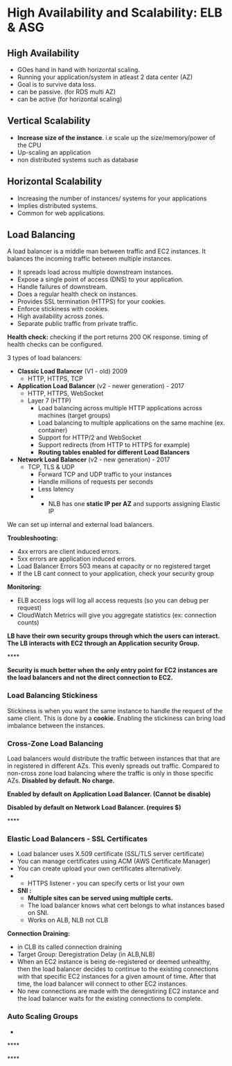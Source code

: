 # High Availability and Scalability: ELB & ASG

## High Availability 

* GOes hand in hand with horizontal scaling.
* Running your application/system in atleast 2 data center \(AZ\)
* Goal is to survive data loss.
* can be passive. \(for RDS multi AZ\)
* can be active \(for horizontal scaling\)

## Vertical Scalability 

* **Increase size of the instance**. i.e scale up the size/memory/power of the CPU
* Up-scaling an application
* non distributed systems such as database

## Horizontal Scalability

* Increasing the number of instances/ systems for your applications
* Implies distributed systems.
* Common for web applications.

## Load Balancing

A load balancer is a middle man between traffic and EC2 instances. It balances the incoming traffic between multiple instances.

* It spreads load across multiple downstream instances.
* Expose a single point of access \(DNS\) to your application.
* Handle failures of downstream.
* Does a regular health check on instances.
* Provides SSL termination \(HTTPS\) for your cookies.
* Enforce stickiness with cookies.
* High availability across zones.
* Separate public traffic from private traffic.

**Health check:** checking if the port returns 200 OK response. timing of health checks can be configured. 

3 types of load balancers:

* **Classic Load Balancer** \(V1 - old\)  2009
  * HTTP, HTTPS, TCP
* **Application Load Balancer** \(v2 - newer generation\) - 2017
  * HTTP, HTTPS, WebSocket
  * Layer 7 \(HTTP\)
    * Load balancing across multiple HTTP applications across machines \(target groups\)
    * Load balancing to multiple applications on the same machine \(ex. container\)
    * Support for HTTP/2 and WebSocket
    * Support redirects \(from HTTP to HTTPS for example\)
    * **Routing tables enabled for different Load Balancers**
* **Network Load Balancer** \(v2 - new generation\) - 2017
  * TCP, TLS & UDP
    * Forward TCP and UDP traffic to your instances
    * Handle millions of requests per seconds
    * Less latency
    * * NLB has one **static IP per AZ** and supports assigning Elastic IP

We can set up internal and external load balancers.

**Troubleshooting:**

* 4xx errors are client induced errors.
* 5xx errors are application induced errors.
* Load Balancer Errors 503 means at capacity or no registered target
* If the LB cant connect to your application, check your security group

**Monitoring:**

* ELB access logs will log all access requests \(so you can debug per request\)
* CloudWatch Metrics will give you aggregate statistics \(ex: connection counts\)

**LB have their own security groups through which the users can interact. The LB interacts with EC2 through an Application security Group.** 

\*\*\*\*

**Security is much better when the only entry point for EC2 instances are the load balancers and not the direct connection to EC2.**

### **Load Balancing Stickiness**

Stickiness is when you want the same instance to handle the request of the same client. This is done by a **cookie.** Enabling the stickiness can bring load imbalance between the instances.

### Cross-Zone Load Balancing

Load balancers would distribute the traffic between instances that that are in registered in different AZs. This evenly spreads out traffic. Compared to non-cross zone load balancing where the traffic is only in those specific AZs. **Disabled by default. No charge.**

**Enabled by default on Application Load Balancer. \(Cannot be disable\)**

**Disabled by default on Network Load Balancer. \(requires $\)**

\*\*\*\*

### **Elastic Load Balancers - SSL Certificates**

* Load balancer uses X.509 certificate \(SSL/TLS server certificate\)
* You can manage certificates using ACM \(AWS Certificate Manager\)
* You can create upload your own certificates alternatively.
* * HTTPS listener - you can specify certs or list your own 
* **SNI :** 
  * **Multiple sites can be served using multiple certs.** 
  * The load balancer knows what cert belongs to what instances based on SNI.
  * Works on ALB, NLB not CLB

**Connection Draining:** 

* in CLB its called connection draining
* Target Group: Deregistration Delay \(in ALB,NLB\)
* When an EC2 instance is being de-registered or deemed unhealthy, then the load balancer decides to continue to the existing connections with that specific EC2 instances for a given amount of time. After that time, the load balancer will connect to other EC2 instances. 
* No new connections are made with the deregistiring EC2 instance and the load balancer waits for the existing connections to complete.

### Auto Scaling Groups

* 


\*\*\*\*





\*\*\*\*



